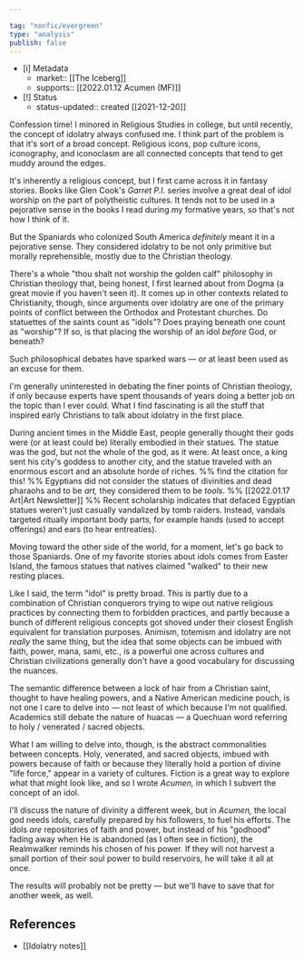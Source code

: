 ```yaml
---

tag: "nonfic/evergreen"
type: "analysis"
publish: false
---
```


- [i] Metadata
	- market:: [[The Iceberg]]
	- supports:: [[2022.01.12 Acumen (MF)]]
- [!] Status
	-  status-updated:: created [[2021-12-20]]

Confession time! I minored in Religious Studies in college, but until recently, the concept of idolatry always confused me. I think part of the problem is that it's sort of a broad concept. Religious icons, pop culture icons, iconography, and iconoclasm are all connected concepts that tend to get muddy around the edges. 

It's inherently a religious concept, but I first came across it in fantasy stories. Books like Glen Cook's _Garret P.I._ series involve a great deal of idol worship on the part of polytheistic cultures. It tends not to be used in a pejorative sense in the books I read during my formative years, so that's not how I think of it. 

But the Spaniards who colonized South America _definitely_ meant it in a pejorative sense. They considered idolatry to be not only primitive but morally reprehensible, mostly due to the Christian theology. 

There's a whole "thou shalt not worship the golden calf" philosophy in Christian theology that, being honest, I first learned about from Dogma (a great movie if you haven't seen it). It comes up in other contexts related to Christianity, though, since arguments over idolatry are one of the primary points of conflict between the Orthodox and Protestant churches. Do statuettes of the saints count as "idols"? Does praying beneath one count as "worship"? If so, is that placing the worship of an idol _before_ God, or beneath? 

Such philosophical debates have sparked wars — or at least been used as an excuse for them. 

I'm generally uninterested in debating the finer points of Christian theology, if only because experts have spent thousands of years doing a better job on the topic than I ever could. What I find fascinating is all the stuff that inspired early Christians to talk about idolatry in the first place. 

During ancient times in the Middle East, people generally thought their gods were (or at least could be) literally embodied in their statues. The statue was the god, but not the whole of the god, as it were. At least once, a king sent his city's goddess to another city, and the statue traveled with an enormous escort and an absolute horde of riches. %% find the citation for this! %% Egyptians did not consider the statues of divinities and dead pharaohs and to be _art,_ they considered them to be _tools_. %% [[2022.01.17 Art|Art Newsletter]] %% Recent scholarship indicates that defaced Egyptian statues weren't just casually vandalized by tomb raiders. Instead, vandals targeted ritually important body parts, for example hands (used to accept offerings) and ears (to hear entreaties). 

Moving toward the other side of the world, for a moment, let's go back to those Spaniards. One of my favorite stories about idols comes from Easter Island, the famous statues that natives claimed "walked" to their new resting places. 

Like I said, the term "idol" is pretty broad. This is partly due to a combination of Christian conquerors trying to wipe out native religious practices by connecting them to forbidden practices, and partly because a bunch of different religious concepts got shoved under their closest English equivalent for translation purposes. Animism, totemism and idolatry are not _really_ the same thing, but the idea that some objects can be imbued with faith, power, mana, sami, etc., is a powerful one across cultures and Christian civilizations generally don't have a good vocabulary for discussing the nuances. 

The semantic difference between a lock of hair from a Christian saint, thought to have healing powers, and a Native American medicine pouch, is not one I care to delve into — not least of which because I'm not qualified. Academics still debate the nature of huacas — a Quechuan word referring to holy / venerated / sacred objects. 

What I am willing to delve into, though, is the abstract commonalities between concepts. Holy, venerated, and sacred objects, imbued with powers because of faith or because they literally hold a portion of divine "life force," appear in a variety of cultures. Fiction is a great way to explore what that might look like, and so I wrote _Acumen,_ in which I subvert the concept of an idol. 

I'll discuss the nature of divinity a different week, but in _Acumen,_ the local god needs idols, carefully prepared by his followers, to fuel his efforts. The idols _are_ repositories of faith and power, but instead of his "godhood" fading away when He is abandoned (as I often see in fiction), the Realmwalker reminds his chosen of his power. If they will not harvest a small portion of their soul power to build reservoirs, he will take it all at once. 

The results will probably not be pretty — but we'll have to save that for another week, as well. 


## References

* [[Idolatry notes]]
